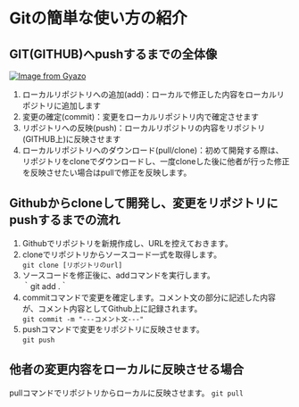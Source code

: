# Gitの簡単な使い方の紹介

## GIT(GITHUB)へpushするまでの全体像
[![Image from Gyazo](https://i.gyazo.com/34d7a54d87e70a61e4d64c620c4f5d00.gif)](https://gyazo.com/34d7a54d87e70a61e4d64c620c4f5d00)
1. ローカルリポジトリへの追加(add)：ローカルで修正した内容をローカルリポジトリに追加します
1. 変更の確定(commit)：変更をローカルリポジトリ内で確定させます
1. リポジトリへの反映(push)：ローカルリポジトリの内容をリポジトリ(GITHUB上)に反映させます
1. ローカルリポジトリへのダウンロード(pull/clone)：初めて開発する際は、リポジトリをcloneでダウンロードし、一度cloneした後に他者が行った修正を反映させたい場合はpullで修正を反映します。

## Githubからcloneして開発し、変更をリポジトリにpushするまでの流れ
1. Githubでリポジトリを新規作成し、URLを控えておきます。
1. cloneでリポジトリからソースコード一式を取得します。  
`git clone [リポジトリのurl]`
1. ソースコードを修正後に、addコマンドを実行します。  
｀git add .｀
1. commitコマンドで変更を確定します。コメント文の部分に記述した内容が、コメント内容としてGithub上に記録されます。  
`git commit -m "---コメント文---"`
1. pushコマンドで変更をリポジトリに反映させます。  
`git push`

## 他者の変更内容をローカルに反映させる場合
pullコマンドでリポジトリからローカルに反映させます。
`git pull`
